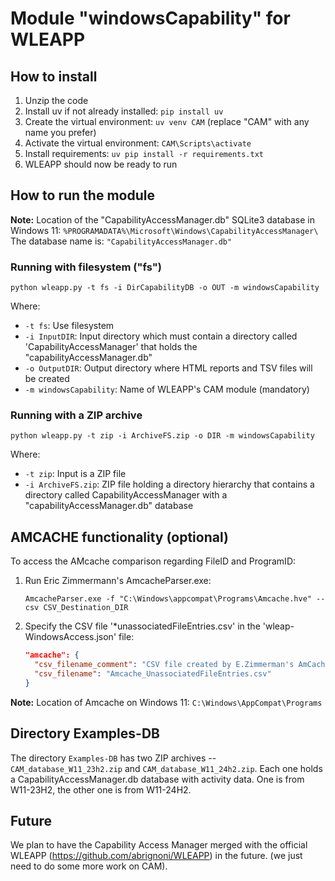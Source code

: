 # Module "windowsCapability" for WLEAPP

## How to install
1. Unzip the code
2. Install uv if not already installed: `pip install uv`
3. Create the virtual environment: `uv venv CAM` (replace "CAM" with any name you prefer)
4. Activate the virtual environment: `CAM\Scripts\activate`
5. Install requirements: `uv pip install -r requirements.txt`
6. WLEAPP should now be ready to run

## How to run the module

**Note:** Location of the "CapabilityAccessManager.db" SQLite3 database in Windows 11:
`%PROGRAMADATA%\Microsoft\Windows\CapabilityAccessManager\`
The database name is: `"CapabilityAccessManager.db"`


### Running with filesystem ("fs")
```
python wleapp.py -t fs -i DirCapabilityDB -o OUT -m windowsCapability
```

Where:
- `-t fs`: Use filesystem
- `-i InputDIR`: Input directory which must contain a directory called 'CapabilityAccessManager' that holds the "capabilityAccessManager.db"
- `-o OutputDIR`: Output directory where HTML reports and TSV files will be created
- `-m windowsCapability`: Name of WLEAPP's CAM module (mandatory)

### Running with a ZIP archive
```
python wleapp.py -t zip -i ArchiveFS.zip -o DIR -m windowsCapability
```

Where:
- `-t zip`: Input is a ZIP file
- `-i ArchiveFS.zip`: ZIP file holding a directory hierarchy that contains a directory called CapabilityAccessManager with a "capabilityAccessManager.db" database

## AMCACHE functionality (optional)

To access the AMcache comparison regarding FileID and ProgramID:

1. Run Eric Zimmermann's AmcacheParser.exe:
   ```
   AmcacheParser.exe -f "C:\Windows\appcompat\Programs\Amcache.hve" --csv CSV_Destination_DIR
   ```

2. Specify the CSV file '*unassociatedFileEntries.csv' in the 'wleap-WindowsAccess.json' file:
   ```json
   "amcache": {
     "csv_filename_comment": "CSV file created by E.Zimmerman's AmCache tool with the unassociated entries of the AmCache",
     "csv_filename": "Amcache_UnassociatedFileEntries.csv"
   }
   ```

**Note:** Location of Amcache on Windows 11: `C:\Windows\AppCompat\Programs`

## Directory Examples-DB

The directory `Examples-DB` has two ZIP archives -- `CAM_database_W11_23h2.zip` and `CAM_database_W11_24h2.zip`. Each one holds a CapabilityAccessManager.db database with activity data. One is from W11-23H2, the other one is from W11-24H2.

## Future
We plan to have the Capability Access Manager merged with the official WLEAPP (https://github.com/abrignoni/WLEAPP) in the future. 
(we just need to do some more work on CAM).
